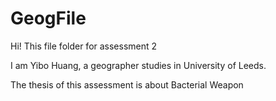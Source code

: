 # GeogFile

Hi! This file folder for assessment 2 

I am Yibo Huang, a geographer studies in University of Leeds.

The thesis of this  assessment is about Bacterial Weapon
